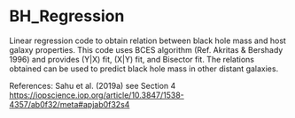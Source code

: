 # BH_Regression
Linear regression code to obtain relation between black hole mass and host galaxy properties. This code uses BCES algorithm (Ref. Akritas & Bershady 1996) and provides (Y|X) fit, (X|Y) fit, and  Bisector fit. The relations obtained can be used to predict black hole mass in other distant galaxies.

References: Sahu et al. (2019a) see Section 4
https://iopscience.iop.org/article/10.3847/1538-4357/ab0f32/meta#apjab0f32s4 


